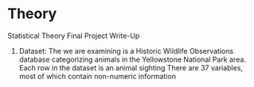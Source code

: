 # Theory
Statistical Theory Final Project Write-Up

1. Dataset: The we are examining is a Historic Wildlife Observations database categorizing animals in the Yellowstone National Park area. Each row in the dataset is an animal sighting There are 37 variables, most of which contain non-numeric information  
